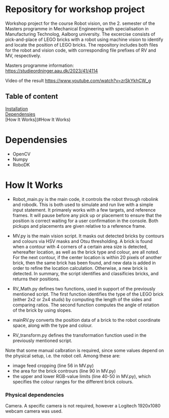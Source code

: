 # Repository for workshop project
Workshop project for the course Robot vision, on the 2. semester of the Masters programme in Mechanical Engineering with specialisation in Manufacturing Technolog, Aalborg university. The excercise consists of pick-and-place of LEGO bricks with a robot using machine vision to identify and locate the position of LEGO bricks. The repository includes both files for the robot and vision code, with corresponding file prefixes of RV and MV, respectively.

Masters programme information: https://studieordninger.aau.dk/2023/41/4114 

Video of the result https://www.youtube.com/watch?v=zrSkYkhCW_g

## Table of content
[Installation](#Installation)<br/>
[Dependensies](#Dependensies)<br/>
[How It Works](#How It Works)<br/>

# Dependensies
- OpenCV
- Numpy
- RoboDK


# How It Works
- Robot_main.py is the main code, it controls the robot through robolink and robodk. This is both used to simulate and run live with a simple input statement. It primarely works with a few targets, and reference frames. It will pause before any pick up or placement to ensure that the position is correct waiting for a user confirmation in the console. Both pickups and placements are given relative to a reference frame.

- MV.py is the main vision script. It masks out detected bricks by contours and colours via HSV masks and Otsu thresholding. A brick is found when a contour with 4 corners of a certain area size is detected, whereafter location, as well as the brick type and colour, are all noted. For the next contour, if the center location is within 20 pixels of another brick, then the same brick has been found, and new data is added in order to refine the location calculation. Otherwise, a new brick is detected. In summary, the script identifies and classificies bricks, and returns their positions.

- RV_Math.py defines two functions, used in support of the previously mentioned script. The first function identifies the type of the LEGO brick (either 2x2 or 2x4 studs) by computing the length of the sides and comparing ratios. The second function computes the angle of rotation of the brick by using slopes.

- mainRV.py converts the position data of a brick to the robot coordinate space, along with the type and colour.

- RV_transform.py defines the transformation function used in the previously mentioned script.

Note that some manual calbration is required, since some values depend on the physical setup, i.e. the robot cell. Among these are:
- image feed cropping (line 56 in MV.py)
- the area for the brick contrours (line 90 in MV.py)
- the upper and lower RGB-value limits (line 40-50 in MV.py), which specifies the colour ranges for the different brick colours.

### Physical dependencies

Camera. A specific camera is not required, however a Logitech 1920x1080 webcam camera was used.
